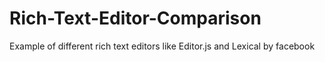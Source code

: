 # Rich-Text-Editor-Comparison
Example of different rich text editors like Editor.js and Lexical by facebook
